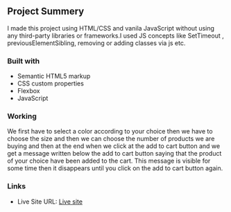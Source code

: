 ## Project Summery

I made this project using HTML/CSS and vanila JavaScript without using any third-party libraries or frameworks.I used JS concepts like SetTimeout , previousElementSibling, removing or adding classes via js etc.

### Built with

- Semantic HTML5 markup
- CSS custom properties
- Flexbox
- JavaScript

### Working

We first have to select a color according to your choice then we have to choose the size and then we can choose the number of products we are buying and then at the end when we click at the add to cart button and we get a message written below the add to cart button saying that the product of your choice have been added to the cart. This message is visible for some time then it disappears until you click on the add to cart button again.

### Links

- Live Site URL: [Live site](https://gregarious-otter-5e72d9.netlify.app/)
